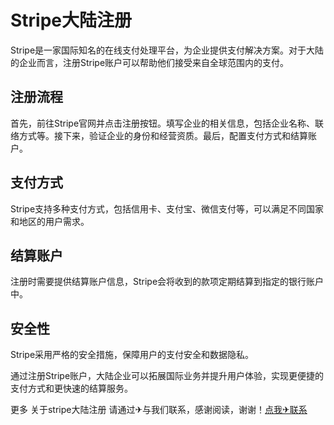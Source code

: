# Stripe大陆注册

Stripe是一家国际知名的在线支付处理平台，为企业提供支付解决方案。对于大陆的企业而言，注册Stripe账户可以帮助他们接受来自全球范围内的支付。

## 注册流程

首先，前往Stripe官网并点击注册按钮。填写企业的相关信息，包括企业名称、联络方式等。接下来，验证企业的身份和经营资质。最后，配置支付方式和结算账户。

## 支付方式

Stripe支持多种支付方式，包括信用卡、支付宝、微信支付等，可以满足不同国家和地区的用户需求。

## 结算账户

注册时需要提供结算账户信息，Stripe会将收到的款项定期结算到指定的银行账户中。

## 安全性

Stripe采用严格的安全措施，保障用户的支付安全和数据隐私。

通过注册Stripe账户，大陆企业可以拓展国际业务并提升用户体验，实现更便捷的支付方式和更快速的结算服务。

更多 关于stripe大陆注册 请通过✈与我们联系，感谢阅读，谢谢！[点我✈联系](https://ss.k02.cc)
